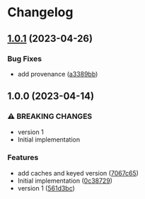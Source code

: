 # Changelog

## [1.0.1](https://github.com/cprecioso/react-suspense/compare/v1.0.0...v1.0.1) (2023-04-26)


### Bug Fixes

* add provenance ([a3389bb](https://github.com/cprecioso/react-suspense/commit/a3389bbe6392f1727ea0bbbbfc9eeaa0e1525e54))

## 1.0.0 (2023-04-14)


### ⚠ BREAKING CHANGES

* version 1
* Initial implementation

### Features

* add caches and keyed version ([7067c65](https://github.com/cprecioso/react-suspense/commit/7067c650e33025fe9b9dc77259fde0c2814c8630))
* Initial implementation ([0c38729](https://github.com/cprecioso/react-suspense/commit/0c38729dcba1c1d771048837d5b2a765ed984f14))
* version 1 ([561d3bc](https://github.com/cprecioso/react-suspense/commit/561d3bcb770dfabf556bae8a27177555931c8655))
